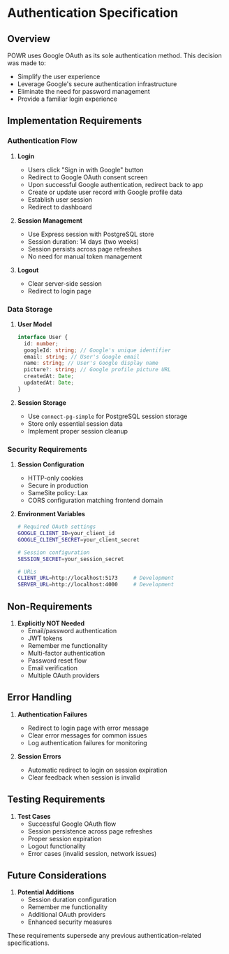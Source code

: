 # Authentication Specification

## Overview

POWR uses Google OAuth as its sole authentication method. This decision was made to:

- Simplify the user experience
- Leverage Google's secure authentication infrastructure
- Eliminate the need for password management
- Provide a familiar login experience

## Implementation Requirements

### Authentication Flow

1. **Login**

   - Users click "Sign in with Google" button
   - Redirect to Google OAuth consent screen
   - Upon successful Google authentication, redirect back to app
   - Create or update user record with Google profile data
   - Establish user session
   - Redirect to dashboard

2. **Session Management**

   - Use Express session with PostgreSQL store
   - Session duration: 14 days (two weeks)
   - Session persists across page refreshes
   - No need for manual token management

3. **Logout**
   - Clear server-side session
   - Redirect to login page

### Data Storage

1. **User Model**

   ```typescript
   interface User {
     id: number;
     googleId: string; // Google's unique identifier
     email: string; // User's Google email
     name: string; // User's Google display name
     picture?: string; // Google profile picture URL
     createdAt: Date;
     updatedAt: Date;
   }
   ```

2. **Session Storage**
   - Use `connect-pg-simple` for PostgreSQL session storage
   - Store only essential session data
   - Implement proper session cleanup

### Security Requirements

1. **Session Configuration**

   - HTTP-only cookies
   - Secure in production
   - SameSite policy: Lax
   - CORS configuration matching frontend domain

2. **Environment Variables**

   ```bash
   # Required OAuth settings
   GOOGLE_CLIENT_ID=your_client_id
   GOOGLE_CLIENT_SECRET=your_client_secret

   # Session configuration
   SESSION_SECRET=your_session_secret

   # URLs
   CLIENT_URL=http://localhost:5173     # Development
   SERVER_URL=http://localhost:4000     # Development
   ```

## Non-Requirements

1. **Explicitly NOT Needed**
   - Email/password authentication
   - JWT tokens
   - Remember me functionality
   - Multi-factor authentication
   - Password reset flow
   - Email verification
   - Multiple OAuth providers

## Error Handling

1. **Authentication Failures**

   - Redirect to login page with error message
   - Clear error messages for common issues
   - Log authentication failures for monitoring

2. **Session Errors**
   - Automatic redirect to login on session expiration
   - Clear feedback when session is invalid

## Testing Requirements

1. **Test Cases**
   - Successful Google OAuth flow
   - Session persistence across page refreshes
   - Proper session expiration
   - Logout functionality
   - Error cases (invalid session, network issues)

## Future Considerations

1. **Potential Additions**
   - Session duration configuration
   - Remember me functionality
   - Additional OAuth providers
   - Enhanced security measures

These requirements supersede any previous authentication-related specifications.
